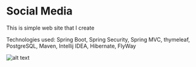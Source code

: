 # Social Media

This is simple web site that I create

Technologies used: Spring Boot, Spring Security, Spring MVC, thymeleaf, PostgreSQL, Maven, Intellij IDEA, Hibernate, FlyWay

![alt text](https://github.com/KirillAmber/SocialMedia/master/socialGif.gif)
